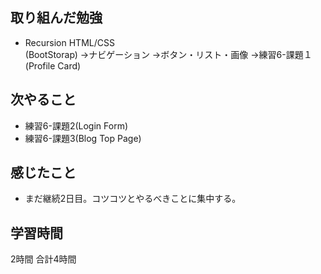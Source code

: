 
## 取り組んだ勉強
- Recursion HTML/CSS<br>
(BootStorap)
  →ナビゲーション
  →ボタン・リスト・画像
  →練習6-課題１(Profile Card)

## 次やること 
- 練習6-課題2(Login Form)
- 練習6-課題3(Blog Top Page)

## 感じたこと
- まだ継続2日目。コツコツとやるべきことに集中する。


## 学習時間
2時間
合計4時間
